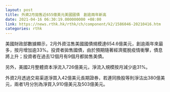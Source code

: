 ```yaml
---
layout: post
title: 外資2月拋售近655億美元美國國債　創逾兩年新高
date: 2021-04-16 06:30:19.000000000 +08:00
link: https://news.rthk.hk/rthk/ch/component/k2/1586046-20210416.htm
categories: rthk
---
```


美國財政部數據顯示，2月外資沽售美國國債規模達654.6億美元，創逾兩年來最多，按月增加逾33%。投資者拋售國債，由於預期隨著經濟擺脫疫情衝擊，債息將上升；投資者在過去12個月有9個月都拋售美債。

另外，美國2月整體資本淨流入726億美元，淨流入規模按月減少逾31%。

外資2月透過交易渠道淨買入42億美元長期證券，若連同換股等則淨沽出380億美元，兩者1月分別為淨買入910億美元及503億美元。
